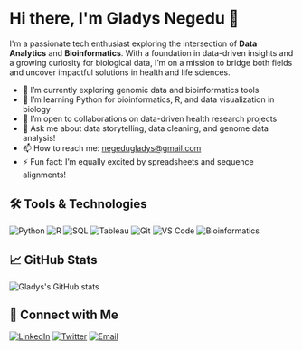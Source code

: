 # Hi there, I'm Gladys Negedu 👋

I'm a passionate tech enthusiast exploring the intersection of **Data Analytics** and **Bioinformatics**. With a foundation in data-driven insights and a growing curiosity for biological data, I’m on a mission to bridge both fields and uncover impactful solutions in health and life sciences.

- 🔭 I’m currently exploring genomic data and bioinformatics tools
- 🌱 I’m learning Python for bioinformatics, R, and data visualization in biology
- 👯 I’m open to collaborations on data-driven health research projects
- 💬 Ask me about data storytelling, data cleaning, and genome data analysis!
- 📫 How to reach me: negedugladys@gmail.com
- ⚡ Fun fact: I’m equally excited by spreadsheets and sequence alignments!

## 🛠️ Tools & Technologies

![Python](https://img.shields.io/badge/-Python-3776AB?style=flat&logo=python&logoColor=white)
![R](https://img.shields.io/badge/-R-276DC3?style=flat&logo=r&logoColor=white)
![SQL](https://img.shields.io/badge/-SQL-4479A1?style=flat&logo=postgresql&logoColor=white)
![Tableau](https://img.shields.io/badge/-Tableau-E97627?style=flat&logo=tableau&logoColor=white)
![Git](https://img.shields.io/badge/-Git-F05032?style=flat&logo=git&logoColor=white)
![VS Code](https://img.shields.io/badge/-VS%20Code-007ACC?style=flat&logo=visual-studio-code&logoColor=white)
![Bioinformatics](https://img.shields.io/badge/-Bioinformatics-brightgreen)

## 📈 GitHub Stats

![Gladys's GitHub stats](https://github-readme-stats.vercel.app/api?username=Gladys-99&show_icons=true&theme=radical)

## 🔗 Connect with Me

[![LinkedIn](https://img.shields.io/badge/-LinkedIn-0077B5?style=flat&logo=linkedin&logoColor=white)](https://www.linkedin.com/in/gladys-negedu)
[![Twitter](https://img.shields.io/badge/-Twitter-1DA1F2?style=flat&logo=twitter&logoColor=white)](https://twitter.com/GladysNegedu)
[![Email](https://img.shields.io/badge/-Email-D14836?style=flat&logo=gmail&logoColor=white)](mailto:negedugladys@gmail.com)
